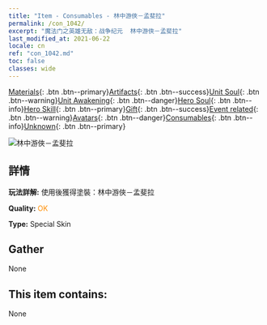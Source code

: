 ```yaml
---
title: "Item - Consumables - 林中游俠－孟斐拉"
permalink: /con_1042/
excerpt: "魔法门之英雄无敌：战争纪元  林中游俠－孟斐拉"
last_modified_at: 2021-06-22
locale: cn
ref: "con_1042.md"
toc: false
classes: wide
---
```

 [Materials](/ItemsCN/){: .btn .btn--primary}[Artifacts](/ItemsCN/Artifacts/){: .btn .btn--success}[Unit Soul](/ItemsCN/UnitSoul/){: .btn .btn--warning}[Unit Awakening](/ItemsCN/UnitAwakening/){: .btn .btn--danger}[Hero Soul](/ItemsCN/HeroSoul/){: .btn .btn--info}[Hero Skill](/ItemsCN/HeroSkill/){: .btn .btn--primary}[Gift](/ItemsCN/Gift/){: .btn .btn--success}[Event related](/ItemsCN/Events/){: .btn .btn--warning}[Avatars](/ItemsCN/Avatars/){: .btn .btn--danger}[Consumables](/ItemsCN/Consumables/){: .btn .btn--info}[Unknown](/ItemsCN/Unknown/){: .btn .btn--primary}

 ![林中游俠－孟斐拉](/images/h/h_Mephala5.jpg)

## 詳情
 **玩法詳解:** 使用後獲得塗裝：林中游俠－孟斐拉

 **Quality:** <span style="color: #FF8C00">OK</span>

 **Type:** Special Skin

## Gather

  None

## This item contains:

  None

